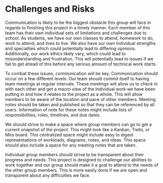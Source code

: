 # Challenges and Risks

Communication is likely to be the biggest obstacle this group will face in regards to finishing this project in a timely manner. Each member of this team has their own individual sets of limitations and challenges due to school. As students, we have our own classes to attend, homework to do, work to attend, and lives to live. We also have our own individual strengths and specialties which could potentially lead to differing opinions. Additionally, our work ethics likely vary, which could lead to misunderstanding and frustration. This will potentially lead to issues if we fail to get ahead of this before any serious amount of technical work starts.

To combat these issues, communication will be key. Communication should occur on a few different levels. Our team should commit itself to having team meetings at regular intervals. These meetings will allow us to check in with each other and get a macro view of the individual work we have been putting in and how it relates to the project as a whole. This will allow members to be aware of the location and pace of other members. Meeting notes should be taken and published so that they can be referenced by all users. Information of note for these notes might include lists of responsibilities, roles, timelines, and due dates. 

We should strive to make a space where group members can go to get a current snapshot of the project. This might look like a Kanban, Trello, or Miro board. This centralized space might include easy to digest representations of workloads, diagrams, notes, and ideas. This space should also include a space for any meeting notes that are taken.

Individual group members should strive to be transparent about their progress and needs. This project is designed to challenge our abilities to work together and our group should make it a goal to attend to the needs of the other group members. This is more easily done if we are open and transparent about any difficulties we face.
